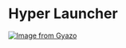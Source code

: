 # Hyper Launcher

[![Image from Gyazo](https://i.gyazo.com/06845ebbb306842d6369f1b4a2507ad7.png)](https://gyazo.com/06845ebbb306842d6369f1b4a2507ad7)